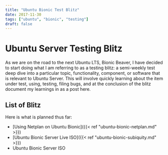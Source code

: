 ```yaml
---
title: "Ubuntu Bionic Test Blitz"
date: 2017-11-30
tags: ["ubuntu", "bionic", "testing"]
draft: false
---
```


# Ubuntu Server Testing Blitz

As we are on the road to the next Ubuntu LTS, Bionic Beaver, I have decided to start doing what I am referring to as a testing blitz: a semi-weekly test deep dive into a particular topic, functionality, component, or software that is relevant to Ubuntu Server. This will involve quickly learning about the item under test, using, testing, filing bugs, and at the conclusion of the blitz document my learnings in as a post here.

## List of Blitz

Here is what is planned thus far:

* [Using Netplan on Ubuntu Bionic]({{< ref "ubuntu-bionic-netplan.md" >}})
* [Ubuntu Bionic Server Live ISO]({{< ref "ubuntu-bionic-subiquity.md" >}})
* Ubuntu Bionic Server ISO


